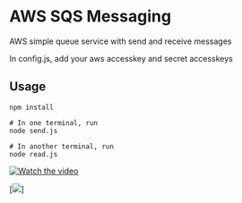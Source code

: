 # AWS SQS Messaging
AWS simple queue service with send and receive messages


In config.js, add your aws accesskey and secret accesskeys

## Usage

```nodejs
npm install

# In one terminal, run
node send.js

# In another terminal, run
node read.js
```
[![Watch the video](https://i.imgur.com/vKb2F1B.png)](https://youtu.be/vt5fpE0bzSY)


[<img src="https://cdn.loom.com/sessions/thumbnails/b19ff89d517f4108a07d05292848ef6a-with-play.gif">]

